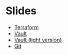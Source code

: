 # Slides

* [Terraform](https://pablo-ruth.github.io/slides/terraform_aws.html)
* [Vault](https://pablo-ruth.github.io/slides/vault.html)
* [Vault (light version)](https://pablo-ruth.github.io/slides/vault_light.html)
* [Git](https://pablo-ruth.github.io/slides/git.html)
